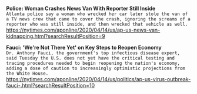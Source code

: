 **Police: Woman Crashes News Van With Reporter Still Inside**\
`Atlanta police say a woman who wrecked her car later stole the van of a TV news crew that came to cover the crash, ignoring the screams of a reporter who was still inside, and then wrecked that vehicle as well. `\
https://nytimes.com/aponline/2020/04/14/us/ap-us-news-van-kidnapping.html?searchResultPosition=9

**Fauci: 'We're Not There Yet' on Key Steps to Reopen Economy**\
`Dr. Anthony Fauci, the government's top infectious disease expert, said Tuesday the U.S. does not yet have the critical testing and tracing procedures needed to begin reopening the nation's economy, adding a dose of caution to increasingly optimistic projections from the White House. `\
https://nytimes.com/aponline/2020/04/14/us/politics/ap-us-virus-outbreak-fauci-.html?searchResultPosition=10

